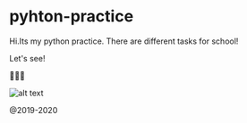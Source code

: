 # pyhton-practice
 
Hi.Its my python practice.
There are different tasks for school!


Let's see!


🐍🐍🐍


![alt text](https://shwanoff.ru/wp-content/uploads/2019/02/Python-programming.jpg)


@2019-2020
